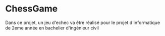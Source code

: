 # ChessGame
Dans ce projet, un jeu d'echec va être réalisé pour le projet d'informatique de 2eme année en bachelier d'ingénieur civil
